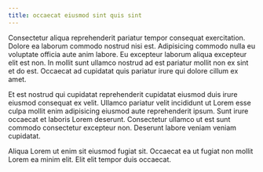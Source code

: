 ```yaml
---
title: occaecat eiusmod sint quis sint
---
```


Consectetur aliqua reprehenderit pariatur tempor consequat exercitation. Dolore ea laborum commodo nostrud nisi est. Adipisicing commodo nulla eu voluptate officia aute anim labore. Eu excepteur laborum aliqua excepteur elit est non. In mollit sunt ullamco nostrud ad est pariatur mollit non ex sint et do est. Occaecat ad cupidatat quis pariatur irure qui dolore cillum ex amet.

Et est nostrud qui cupidatat reprehenderit cupidatat eiusmod duis irure eiusmod consequat ex velit. Ullamco pariatur velit incididunt ut Lorem esse culpa mollit enim adipisicing eiusmod aute reprehenderit ipsum. Sunt irure occaecat et laboris Lorem deserunt. Consectetur ullamco ut est sunt commodo consectetur excepteur non. Deserunt labore veniam veniam cupidatat.

Aliqua Lorem ut enim sit eiusmod fugiat sit. Occaecat ea ut fugiat non mollit Lorem ea minim elit. Elit elit tempor duis occaecat.